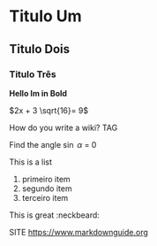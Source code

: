 # Titulo Um

## Titulo Dois

### Titulo Três


**Hello Im in Bold**

$2x + 3 \sqrt{16}= 9$

How do you write a wiki?
TAG

Find the angle $\sin$ $\alpha$ = 0


This is a list
1. primeiro item
2. segundo item
3. terceiro item

This is great :neckbeard:

SITE
https://www.markdownguide.org
